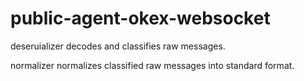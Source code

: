 # public-agent-okex-websocket

deseruializer decodes and classifies raw messages.

normalizer normalizes classified raw messages into standard format.
